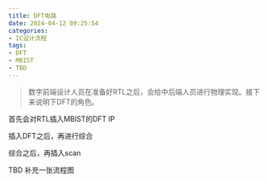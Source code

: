 ```yaml
---
title: DFT电路
date: 2024-04-12 09:25:54
categories:
- IC设计流程
tags:
- DFT
- MBIST
- TBD
---
```


> 数字前端设计人员在准备好RTL之后，会给中后端人员进行物理实现。接下来说明下DFT的角色。

首先会对RTL插入MBIST的DFT IP



插入DFT之后，再进行综合



综合之后，再插入scan



TBD 补充一张流程图
